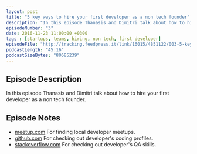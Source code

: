 ```yaml
---
layout: post
title: "5 key ways to hire your first developer as a non tech founder"
description: "In this episode Thanasis and Dimitri talk about how to hire your first developer as a non tech founder."
episodeNumber: "3"
date: 2016-11-23 11:00:00 +0300
tags : [startups, teams, hiring, non tech, first developer]
episodeFile: "http://tracking.feedpress.it/link/16015/4851122/003-5-key-ways-to-hire-your-first-developer-as-a-non-tech-founder.mp3"
podcastLength: "45:16"
podcastSizeBytes: "80685239"
---
```


## Episode Description

In this episode Thanasis and Dimitri talk about how to hire your first developer as a non tech founder.


## Episode Notes

* [meetup.com](https://www.meetup.com/) For finding local developer meetups.
* [github.com](https://www.github.com/) For checking out developer's coding profiles.
* [stackoverflow.com](http://stackoverflow.com/) For checking out developer's QA skills.

